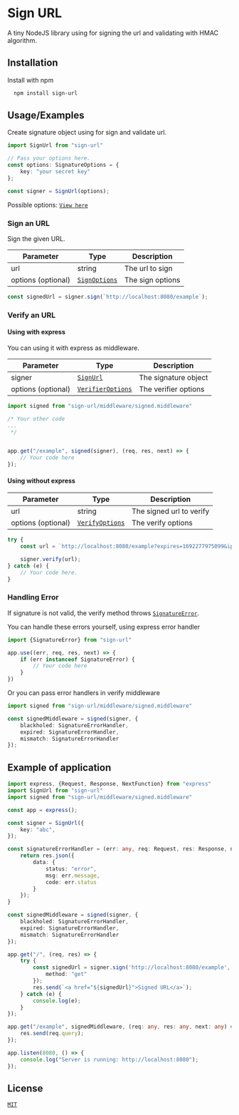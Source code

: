 # Sign URL
A tiny NodeJS library using for signing the url and validating with HMAC algorithm.



## Installation

Install with npm

```bash
  npm install sign-url
```
    
## Usage/Examples

Create signature object using for sign and validate url.

```ts
import SignUrl from "sign-url"

// Pass your options here.
const options: SignatureOptions = {
    key: "your secret key"
};

const signer = SignUrl(options);
```

Possible options: [`View here`]()

### Sign an URL

Sign the given URL.

| Parameter | Type | Description |
| --------- | ---- | ----------- |
| url       | string | The url to sign |
| options (optional) | [`SignOptions`]() | The sign options |

```ts
const signedUrl = signer.sign(`http://localhost:8080/example`);
```

### Verify an URL

#### Using with express
You can using it with express as middleware.

| Parameter | Type | Description |
| --------- | ---- | ----------- |
| signer    | [`SignUrl`]() | The signature object |
| options (optional) | [`VerifierOptions`]() | The verifier options |

```ts
import signed from "sign-url/middleware/signed.middleware"

/* Your other code
...
 */


app.get("/example", signed(signer), (req, res, next) => {
    // Your code here
});
```

#### Using without express

| Parameter | Type | Description |
| --------- | ---- | ----------- |
| url       | string | The signed url to verify |
| options (optional) | [`VerifyOptions`]() | The verify options |

```ts
try {
    const url = `http://localhost:8080/example?expires=1692277975099&ip=&method=GET&r=KJ2Wxrgp9LCdmZxMIkv9UQ&sig=790c6a7fcccfdd9bb80c32bd3cd64c7965bbe8ed3fa377eacc7c1dea2517f6ce`;

    signer.verify(url);
} catch (e) {
    // Your code here.
}
```

### Handling Error
If signature is not valid, the verify method throws [`SignatureError`]().

You can handle these errors yourself, using express error handler

```ts
import {SignatureError} from "sign-url"

app.use((err, req, res, next) => {
    if (err instanceof SignatureError) {
        // Your code here
    }
})
```

Or you can pass error handlers in verify middleware

```ts
import signed from "sign-url/middleware/signed.middleware"

const signedMiddleware = signed(signer, {
    blackholed: SignatureErrorHandler,
    expired: SignatureErrorHandler,
    mismatch: SignatureErrorHandler
});
```

## Example of application

```ts
import express, {Request, Response, NextFunction} from "express"
import SignUrl from "sign-url"
import signed from "sign-url/middleware/signed.middleware"

const app = express();

const signer = SignUrl({
    key: "abc",
});

const signatureErrorHandler = (err: any, req: Request, res: Response, next: NextFunction) => {
    return res.json({
        data: {
            status: "error",
            msg: err.message,
            code: err.status
        }
    });
}

const signedMiddleware = signed(signer, {
    blackholed: SignatureErrorHandler,
    expired: SignatureErrorHandler,
    mismatch: SignatureErrorHandler
});

app.get("/", (req, res) => {
    try {
        const signedUrl = signer.sign('http://localhost:8080/example', {
            method: "get"
        });
        res.send(`<a href="${signedUrl}">Signed URL</a>`);
    } catch (e) {
        console.log(e);
    }
});

app.get("/example", signedMiddleware, (req: any, res: any, next: any) => {
    res.send(req.query);
});

app.listen(8080, () => {
    console.log("Server is running: http://localhost:8080");
});
```

## License

[`MIT`]()







